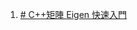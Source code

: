 1. [# C++矩陣 Eigen 快速入門](https://www.cntofu.com/book/46/third-party/cju_zhen_ku_eigen_kuai_su_ru_men.md)
